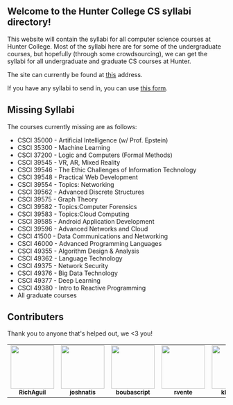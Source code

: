 ## Welcome to the Hunter College CS syllabi directory!

This website will contain the syllabi for all computer science courses at Hunter College. Most of the syllabi here are for some of the undergraduate courses, but hopefully (through some crowdsourcing), we can get the syllabi for all undergraduate and graduate CS courses at Hunter.

The site can currently be found at [this](https://richaguil.github.io/HunterCS_CourseSyllabi/) address.

If you have any syllabi to send in, you can use [this form](https://forms.gle/t7dsacuC3i9JgFxu6).

## Missing Syllabi

The courses currently missing are as follows:

* CSCI 35000 - Artificial Intelligence (w/ Prof. Epstein)
* CSCI 35300 - Machine Learning
* CSCI 37200 - Logic and Computers (Formal Methods)
* CSCI 39545 - VR, AR, Mixed Reality
* CSCI 39546 - The Ethic Challenges of Information Technology
* CSCI 39548 - Practical Web Development
* CSCI 39554 - Topics: Networking
* CSCI 39562 - Advanced Discrete Structures
* CSCI 39575 - Graph Theory
* CSCI 39582 - Topics:Computer Forensics
* CSCI 39583 - Topics:Cloud Computing
* CSCI 39585 - Android Application Development
* CSCI 39596 - Advanced Networks and Cloud
* CSCI 41500 - Data Communications and Networking
* CSCI 46000 - Advanced Programming Languages
* CSCI 49355 - Algorithm Design & Analysis
* CSCI 49362 - Language Technology
* CSCI 49375 - Network Security
* CSCI 49376 - Big Data Technology
* CSCI 49377 - Deep Learning
* CSCI 49380 - Intro to Reactive Programming
* All graduate courses

## Contributers

Thank you to anyone that's helped out, we <3 you!

<table>
	<tr>
		<td align="center">
			<a href="https://github.com/RichAguil">
				<img src="https://avatars1.githubusercontent.com/u/24883474?s=460&u=3eaf29f201e0273fa51392990358f92265cc32eb&v=4" width="100px;" alt=""/><br>
				<sub><b>RichAguil</b></sub>
			</a><br>
		</td>
		<td align="center">
			<a href="https://github.com/joshnatis">
				<img src="https://avatars2.githubusercontent.com/u/31445542?s=460&u=109df00292a0c58a57bfcb0024f01fe4ca8141fb&v=4" width="100px;" alt=""/><br>
				<sub><b>joshnatis</b></sub>
			</a><br>
		</td>
		<td align="center">
			<a href="https://github.com/boubascript">
				<img src="https://avatars3.githubusercontent.com/u/31722784?s=400&u=8a409ca260e7856cd9e7a0a10a98b718eea937ea&v=4" width="100px;" alt=""/><br>
				<sub><b>boubascript</b></sub>
			</a><br>
		</td>
		<td align="center">
			<a href="https://github.com/rvente">
				<img src="https://avatars1.githubusercontent.com/u/21066644?s=460&u=7f99b16845b8582df05e395ca5ddc024486969f6&v=4" width="100px;" alt=""/><br>
				<sub><b>rvente</b></sub>
			</a><br>
		</td>
		<td align="center">
			<a href="https://github.com/kkhan01">
				<img src="https://avatars2.githubusercontent.com/u/22206867?s=460&u=6976a13e1988144b1b1440d576b885a02a263847&v=4" width="100px;" alt=""/><br>
				<sub><b>kkhan01</b></sub>
			</a><br>
		</td>
		<td align="center">
			<a href="https://github.com/ChacaPatrick">
				<img src="https://avatars1.githubusercontent.com/u/40473502?s=460&v=4" width="100px;" alt=""/><br>
				<sub><b>ChacaPatrick</b></sub>
			</a><br>
		</td>
	</tr>
</table>